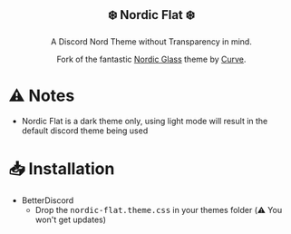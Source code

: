 <div align="center" justify="center">

<h2> ❄️ Nordic Flat ❄️ </h2>

A Discord Nord Theme without Transparency in mind.

Fork of the fantastic [Nordic Glass](https://github.com/Curve/Nordic-Glass) theme by [Curve](https://github.com/Curve).

</div>

# ⚠️ Notes
- Nordic Flat is a dark theme only, using light mode will result in the default discord theme being used

# 📥 Installation
- BetterDiscord
  - Drop the <kbd>nordic-flat.theme.css</kbd> in your themes folder (⚠️ You won't get updates)